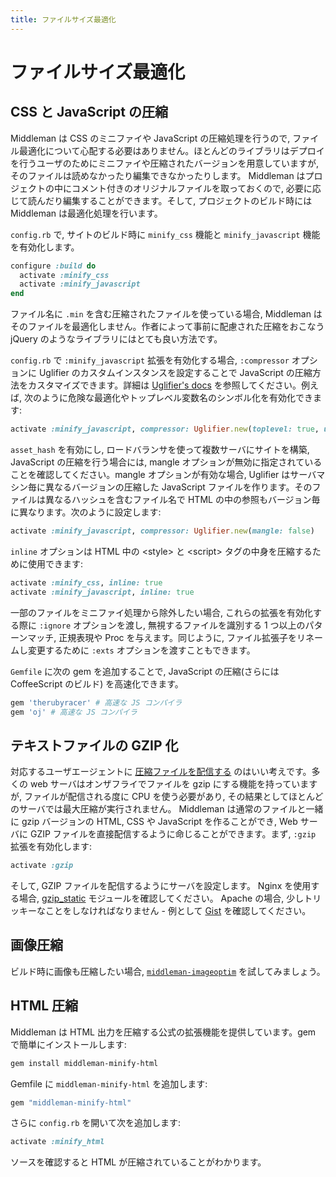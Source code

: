 ```yaml
---
title: ファイルサイズ最適化
---
```


# ファイルサイズ最適化

## CSS と JavaScript の圧縮

Middleman は CSS のミニファイや JavaScript の圧縮処理を行うので, ファイル最適化について心配する必要はありません。ほとんどのライブラリはデプロイを行うユーザのためにミニファイや圧縮されたバージョンを用意していますが, そのファイルは読めなかったり編集できなかったりします。 Middleman はプロジェクトの中にコメント付きのオリジナルファイルを取っておくので, 必要に応じて読んだり編集することができます。そして, プロジェクトのビルド時には Middleman は最適化処理を行います。

`config.rb` で, サイトのビルド時に `minify_css` 機能と `minify_javascript` 機能を有効化します。

``` ruby
configure :build do
  activate :minify_css
  activate :minify_javascript
end
```

ファイル名に `.min` を含む圧縮されたファイルを使っている場合, Middleman はそのファイルを最適化しません。作者によって事前に配慮された圧縮をおこなう jQuery のようなライブラリにはとても良い方法です。

`config.rb` で `:minify_javascript` 拡張を有効化する場合, `:compressor` オプションに Uglifier のカスタムインスタンスを設定することで JavaScript の圧縮方法をカスタマイズできます。詳細は [Uglifier's docs](https://github.com/lautis/uglifier) を参照してください。例えば, 次のように危険な最適化やトップレベル変数名のシンボル化を有効化できます:

``` ruby
activate :minify_javascript, compressor: Uglifier.new(toplevel: true, unsafe: true)
```

`asset_hash` を有効にし, ロードバランサを使って複数サーバにサイトを構築, JavaScript の圧縮を行う場合には, mangle オプションが無効に指定されていることを確認してください。mangle オプションが有効な場合, Uglifier はサーバマシン毎に異なるバージョンの圧縮した JavaScript ファイルを作ります。そのファイルは異なるハッシュを含むファイル名で HTML の中の参照もバージョン毎に異なります。次のように設定します:

``` ruby
activate :minify_javascript, compressor: Uglifier.new(mangle: false)
```

`inline` オプションは HTML 中の \<style> と \<script> タグの中身を圧縮するために使用できます:

``` ruby
activate :minify_css, inline: true
activate :minify_javascript, inline: true
```

一部のファイルをミニファイ処理から除外したい場合, これらの拡張を有効化する際に `:ignore` オプションを渡し, 無視するファイルを識別する 1 つ以上のパターンマッチ, 正規表現や Proc を与えます。同じように, ファイル拡張子をリネームし変更するために `:exts` オプションを渡すこともできます。

`Gemfile` に次の gem を追加することで, JavaScript の圧縮(さらには CoffeeScript のビルド) を高速化できます。

```ruby
gem 'therubyracer' # 高速な JS コンパイラ
gem 'oj' # 高速な JS コンパイラ
```

## テキストファイルの GZIP 化

対応するユーザエージェントに [圧縮ファイルを配信する](http://developer.yahoo.com/performance/rules.html#gzip) のはいい考えです。多くの web サーバはオンザフライでファイルを gzip にする機能を持っていますが, ファイルが配信される度に CPU を使う必要があり, その結果としてほとんどのサーバでは最大圧縮が実行されません。 Middleman は通常のファイルと一緒に gzip バージョンの HTML, CSS や JavaScript を作ることができ,  Web サーバに GZIP ファイルを直接配信するように命じることができます。まず,  `:gzip` 拡張を有効化します:

``` ruby
activate :gzip
```

そして, GZIP ファイルを配信するようにサーバを設定します。 Nginx を使用する場合, [gzip_static](http://wiki.nginx.org/NginxHttpGzipStaticModule) モジュールを確認してください。 Apache の場合, 少しトリッキーなことをしなければなりません - 例として [Gist](https://gist.github.com/2200790) を確認してください。

## 画像圧縮

ビルド時に画像も圧縮したい場合, [`middleman-imageoptim`](https://github.com/plasticine/middleman-imageoptim) を試してみましょう。

## HTML 圧縮

Middleman は HTML 出力を圧縮する公式の拡張機能を提供しています。gem で簡単にインストールします:

``` bash
gem install middleman-minify-html
```

Gemfile に `middleman-minify-html` を追加します:

``` ruby
gem "middleman-minify-html"
```

さらに `config.rb` を開いて次を追加します:

``` ruby
activate :minify_html
```

ソースを確認すると HTML が圧縮されていることがわかります。
